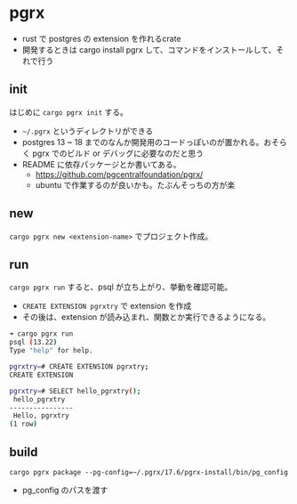 # pgrx

- rust で postgres の extension を作れるcrate
- 開発するときは cargo install pgrx して、コマンドをインストールして、それで行う

## init

はじめに `cargo pgrx init` する。

- `~/.pgrx` というディレクトリができる
- postgres 13 ~ 18 までのなんか開発用のコードっぽいのが置かれる。おそらく pgrx でのビルド or デバッグに必要なのだと思う
- README に依存パッケージとか書いてある。
  - https://github.com/pgcentralfoundation/pgrx/
  - ubuntu で作業するのが良いかも。たぶんそっちの方が楽

## new

`cargo pgrx new <extension-name>` でプロジェクト作成。

## run

`cargo pgrx run` すると、psql が立ち上がり、挙動を確認可能。

- `CREATE EXTENSION pgrxtry` で extension を作成
- その後は、extension が読み込まれ、関数とか実行できるようになる。

```bash
➜ cargo pgrx run
psql (13.22)
Type "help" for help.

pgrxtry=# CREATE EXTENSION pgrxtry;
CREATE EXTENSION

pgrxtry=# SELECT hello_pgrxtry();
 hello_pgrxtry
----------------
 Hello, pgrxtry
(1 row)
```

## build

`cargo pgrx package --pg-config=~/.pgrx/17.6/pgrx-install/bin/pg_config`

- pg_config のパスを渡す
